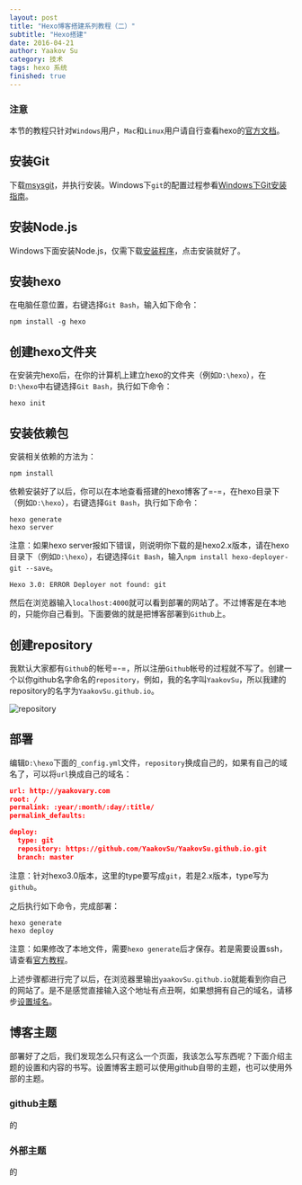 ```yaml
---
layout: post
title: "Hexo博客搭建系列教程（二）"
subtitle: "Hexo搭建"
date: 2016-04-21
author: Yaakov Su
category: 技术
tags: hexo 系统
finished: true
---
```




### 注意

本节的教程只针对`Windows`用户，`Mac`和`Linux`用户请自行查看hexo的[官方文档](https://hexo.io/zh-cn/docs/)。

##  安装Git
下载[msysgit](http://code.google.com/p/msysgit/)，并执行安装。Windows下`git`的配置过程参看[Windows下Git安装指南](http://www.cnblogs.com/zhcncn/p/3787849.html)。

## 安装Node.js
Windows下面安装Node.js，仅需下载[安装程序](https://nodejs.org/en/)，点击安装就好了。



##  安装hexo

在电脑任意位置，右键选择`Git Bash`，输入如下命令：

```shell
npm install -g hexo
```

##  创建hexo文件夹

在安装完hexo后，在你的计算机上建立hexo的文件夹（例如`D:\hexo`），在`D:\hexo`中右键选择`Git Bash`，执行如下命令：

```shell
hexo init
```



## 安装依赖包

安装相关依赖的方法为：

```shell
npm install
```



依赖安装好了以后，你可以在本地查看搭建的hexo博客了=-=，在hexo目录下（例如`D:\hexo`），右键选择`Git Bash`，执行如下命令：

```shell
hexo generate
hexo server
```

注意：如果hexo server报如下错误，则说明你下载的是hexo2.x版本，请在hexo目录下（例如`D:\hexo`），右键选择`Git Bash`，输入`npm install hexo-deployer-git --save`。

```shell
Hexo 3.0: ERROR Deployer not found: git
```



然后在浏览器输入`localhost:4000`就可以看到部署的网站了。不过博客是在本地的，只能你自己看到。下面要做的就是把博客部署到`Github`上。

## 创建repository

我默认大家都有`Github`的帐号=-=，所以注册`Github`帐号的过程就不写了。创建一个以你github名字命名的`repository`，例如，我的名字叫`YaakovSu`，所以我建的repository的名字为`YaakovSu.github.io`。

![repository](http://yaakovary.com/img/blog/createRepository.png)



## 部署

编辑`D:\hexo`下面的`_config.yml`文件，`repository`换成自己的，如果有自己的域名了，可以将`url`换成自己的域名：

```json
url: http://yaakovary.com
root: /
permalink: :year/:month/:day/:title/
permalink_defaults:

deploy:
  type: git
  repository: https://github.com/YaakovSu/YaakovSu.github.io.git
  branch: master
```

注意：针对hexo3.0版本，这里的type要写成`git`，若是2.x版本，type写为`github`。

之后执行如下命令，完成部署：

```shell
hexo generate
hexo deploy
```

注意：如果修改了本地文件，需要`hexo generate`后才保存。若是需要设置ssh，请查看[官方教程](https://help.github.com/articles/generating-an-ssh-key/)。

上述步骤都进行完了以后，在浏览器里输出`yaakovSu.github.io`就能看到你自己的网站了。是不是感觉直接输入这个地址有点丑啊，如果想拥有自己的域名，请移步[设置域名](http://yaakovary.com/%E6%8A%80%E6%9C%AF/dnscreate.html)。



## 博客主题

部署好了之后，我们发现怎么只有这么一个页面，我该怎么写东西呢？下面介绍主题的设置和内容的书写。设置博客主题可以使用github自带的主题，也可以使用外部的主题。

### github主题

的

### 外部主题

的

